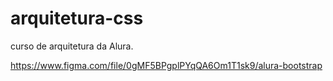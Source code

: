 # arquitetura-css
curso de arquitetura da Alura.

https://www.figma.com/file/0gMF5BPgplPYqQA6Om1T1sk9/alura-bootstrap
